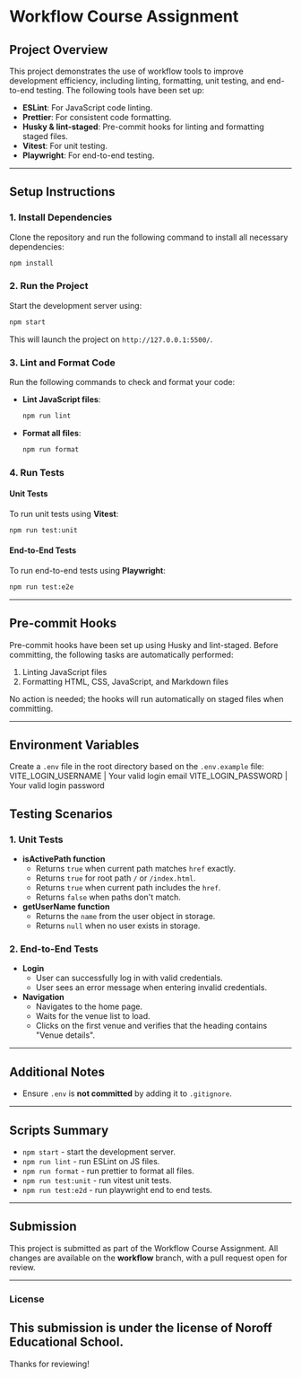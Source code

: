 # Workflow Course Assignment

## Project Overview
This project demonstrates the use of workflow tools to improve development efficiency, including linting, formatting, unit testing, and end-to-end testing. The following tools have been set up:

- **ESLint**: For JavaScript code linting.
- **Prettier**: For consistent code formatting.
- **Husky & lint-staged**: Pre-commit hooks for linting and formatting staged files.
- **Vitest**: For unit testing.
- **Playwright**: For end-to-end testing.

---

## Setup Instructions

### 1. Install Dependencies
Clone the repository and run the following command to install all necessary dependencies:

```bash
npm install
```

### 2. Run the Project
Start the development server using:

```bash
npm start
```
This will launch the project on `http://127.0.0.1:5500/`.

### 3. Lint and Format Code
Run the following commands to check and format your code:

- **Lint JavaScript files**:
  ```bash
  npm run lint
  ```
- **Format all files**:
  ```bash
  npm run format
  ```

### 4. Run Tests

#### Unit Tests
To run unit tests using **Vitest**:

```bash
npm run test:unit
```

#### End-to-End Tests
To run end-to-end tests using **Playwright**:

```bash
npm run test:e2e
```

---

## Pre-commit Hooks
Pre-commit hooks have been set up using Husky and lint-staged. Before committing, the following tasks are automatically performed:

1. Linting JavaScript files
2. Formatting HTML, CSS, JavaScript, and Markdown files

No action is needed; the hooks will run automatically on staged files when committing.

---

## Environment Variables
Create a `.env` file in the root directory based on the `.env.example` file:
VITE_LOGIN_USERNAME | Your valid login email
VITE_LOGIN_PASSWORD | Your valid login password

## Testing Scenarios
### 1. **Unit Tests**
- **isActivePath function**
  - Returns `true` when current path matches `href` exactly.
  - Returns `true` for root path `/` or `/index.html`.
  - Returns `true` when current path includes the `href`.
  - Returns `false` when paths don't match.
- **getUserName function**
  - Returns the `name` from the user object in storage.
  - Returns `null` when no user exists in storage.

### 2. **End-to-End Tests**
- **Login**
  - User can successfully log in with valid credentials.
  - User sees an error message when entering invalid credentials.
- **Navigation**
  - Navigates to the home page.
  - Waits for the venue list to load.
  - Clicks on the first venue and verifies that the heading contains "Venue details".

---

## Additional Notes
- Ensure `.env` is **not committed** by adding it to `.gitignore`.

---

## Scripts Summary
- `npm start` - start the development server.
- `npm run lint` - run ESLint on JS files.
- `npm run format` - run prettier to format all files.
- `npm run test:unit` - run vitest unit tests.
- `npm run test:e2d` - run playwright end to end tests. 

---

## Submission
This project is submitted as part of the Workflow Course Assignment. All changes are available on the **workflow** branch, with a pull request open for review.

---

### License
This submission is under the license of Noroff Educational School. 
---

Thanks for reviewing! 
